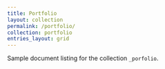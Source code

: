 ```yaml
---
title: Portfolio
layout: collection
permalink: /portfolio/
collection: portfolio
entries_layout: grid
---
```


Sample document listing for the collection `_porfolio`.
